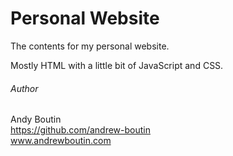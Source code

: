 # Personal Website

The contents for my personal website.

Mostly HTML with a little bit of JavaScript and CSS.

###### Author

Andy Boutin  
https://github.com/andrew-boutin  
www.andrewboutin.com  